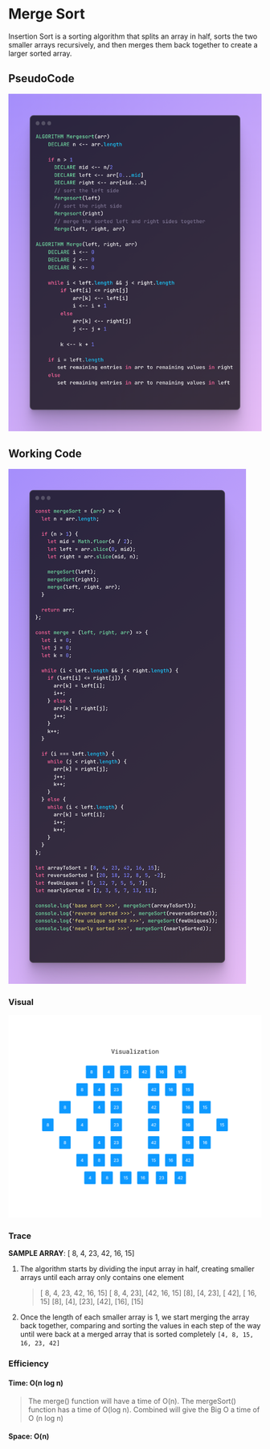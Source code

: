 # Merge Sort

Insertion Sort is a sorting algorithm that splits an array in half, sorts the two smaller arrays recursively, and then merges them back together to create a larger sorted array.

## PseudoCode

![pseudoCode](./mergeSort-pseudocode.png)

## Working Code

![pseudoCode](./mergeSort.png)

### Visual

  ![Visual with step through](./visualization.png)

### Trace

__SAMPLE ARRAY__: [ 8, 4, 23, 42, 16, 15]

1. The algorithm starts by dividing the input array in half, creating smaller arrays until each array only contains one element

    > [ 8, 4, 23, 42, 16, 15]
    > [ 8, 4, 23], [42, 16, 15]
    > [8], [4, 23], [ 42], [ 16, 15]
    > [8], [4], [23], [42], [16], [15]

1. Once the length of each smaller array is 1, we start merging the array back together, comparing and sorting the values in each step of the way until were back at a merged array that is sorted completely `[4, 8, 15, 16, 23, 42]`

### Efficiency

#### Time: O(n log n)

  > The merge() function will have a time of O(n). The mergeSort() function has a time of O(log n). Combined will give the Big O a time of O (n log n)

#### Space: O(n)
